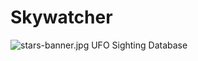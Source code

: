 # Skywatcher

![stars-banner.jpg](https://www.kcet.org/sites/kl/files/styles/kl_image_article_hero/public/thumbnails/image/stars-banner.jpg?itok=uFRO8PCz)
UFO Sighting Database